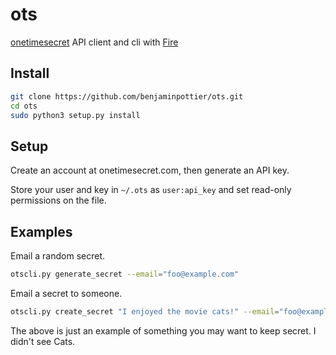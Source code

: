 # ots
[onetimesecret](https://onetimesecret.com/) API client and cli with [Fire](https://github.com/google/python-fire)

## Install

```bash
git clone https://github.com/benjaminpottier/ots.git
cd ots
sudo python3 setup.py install
```

## Setup

Create an account at onetimesecret.com, then generate an API key.

Store your user and key in `~/.ots` as `user:api_key` and set read-only permissions on the file.

## Examples

Email a random secret.

```bash
otscli.py generate_secret --email="foo@example.com"
```

Email a secret to someone.

```bash
otscli.py create_secret "I enjoyed the movie cats!" --email="foo@example.com"
```

The above is just an example of something you may want to keep secret. I didn't see Cats.
